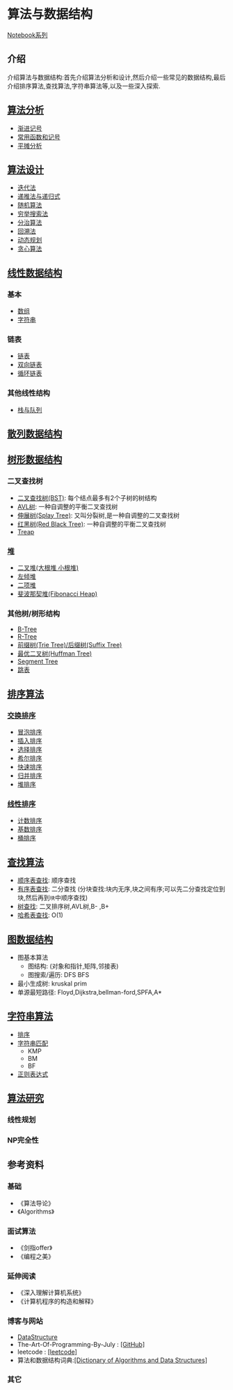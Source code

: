 # 算法与数据结构

[Notebook系列](https://github.com/dp9u0/Notebook)

## 介绍

介绍算法与数据结构:首先介绍算法分析和设计,然后介绍一些常见的数据结构,最后介绍排序算法,查找算法,字符串算法等,以及一些深入探索.

## [算法分析](./算法分析/README.md)

* [渐进记号](./算法分析/README.md#渐进记号)
* [常用函数和记号](./算法分析/README.md#常用函数和记号)
* [平摊分析](./算法分析/README.md#平摊分析)

## [算法设计](./算法设计/README.md)

* [迭代法](./算法设计/iterative.md)
* [递推法与递归式](./算法设计/recursion.md)
* [随机算法](./算法设计/random.md)
* [穷举搜索法](./算法设计/brute-force-search.md)
* [分治算法](./算法设计/divide-and-conquer.md)
* [回溯法](./算法设计/backtracking.md)
* [动态规划](./算法设计/dynamic-programing.md)
* [贪心算法](./算法设计/greedy.md)

## [线性数据结构](./线性数据结构/README.md)

### 基本

* [数组](./线性数据结构/1.Array.md)
* [字符串](./线性数据结构/2.String.md)

### 链表

* [链表](./线性数据结构/3.LinkedList.md)
* [双向链表](./线性数据结构/4.DoublyLinkedList.md)
* [循环链表](./线性数据结构/5.CircleLinkedList.md)

### 其他线性结构

* [栈与队列](./线性数据结构/6.StackAndQueue.md)

## [散列数据结构](./散列数据结构/README.md)

## [树形数据结构](./树形数据结构/README.md)

### 二叉查找树

* [二叉查找树(BST)](./树形数据结构/BinarySearchTree.md): 每个结点最多有2个子树的树结构
* [AVL树](./树形数据结构/AVLTree.md): 一种自调整的平衡二叉查找树
* [伸展树(Splay Tree)](./树形数据结构/SplayTree.md): 又叫分裂树,是一种自调整的二叉查找树
* [红黑树(Red Black Tree)](./树形数据结构/RedBlackTree.md): 一种自调整的平衡二叉查找树
* [Treap](./树形数据结构/Treap.md)

### [堆](./树形数据结构/Heap.md)

* [二叉堆(大根堆 小根堆)](./树形数据结构/Heap.md#二叉堆)
* [左倾堆](./树形数据结构/Heap.md#左倾堆)
* [二项堆](./树形数据结构/Heap.md#二项堆)
* [斐波那契堆(Fibonacci Heap)](./树形数据结构/Heap.md#斐波那契堆)

### 其他树/树形结构

* [B-Tree](./树形数据结构/BTree.md)
* [R-Tree](./树形数据结构/RTree.md)
* [前缀树(Trie Tree)/后缀树(Suffix Tree)](./树形数据结构/TrieTreeAndSuffixTree.md)
* [最优二叉树(Huffman Tree)](./树形数据结构/HuffmanTree.md)
* [Segment Tree](./树形数据结构/SegmentTree.md)
* [跳表](./树形数据结构/SkipList.md)

## [排序算法](./排序算法/README.md)

### [交换排序](./排序算法/README.md#交换排序)

* [冒泡排序](./排序算法/README.md#冒泡排序)
* [插入排序](./排序算法/README.md#插入排序)
* [选择排序](./排序算法/README.md#选择排序)
* [希尔排序](./排序算法/README.md#希尔排序)
* [快速排序](./排序算法/README.md#快速排序)
* [归并排序](./排序算法/README.md#归并排序)
* [堆排序](./排序算法/README.md#堆排序)

### [线性排序](./排序算法/README.md#线性排序)

* [计数排序](./排序算法/README.md#计数排序)
* [基数排序](./排序算法/README.md#基数排序)
* [桶排序](./排序算法/README.md#桶排序)
  
## [查找算法](./查找算法/README.md)

* [顺序表查找](./查找算法/README.md#顺序表查找): 顺序查找  
* [有序表查找](./查找算法/README.md#有序表查找): 二分查找 (分块查找:块内无序,块之间有序;可以先二分查找定位到块,然后再到`块`中顺序查找)
* [树查找](./查找算法/README.md#树查找): 二叉排序树,AVL树,B- ,B+
* [哈希表查找](./查找算法/README.md#哈希表查找): O(1)

## [图数据结构](./图数据结构/README.md)

* 图基本算法
  * 图结构: (对象和指针,矩阵,邻接表)
  * 图搜索/遍历: DFS BFS
* 最小生成树: kruskal prim
* 单源最短路径: Floyd,Dijkstra,bellman-ford,SPFA,A*

## [字符串算法](./字符串算法/README.md)

* [排序](./字符串算法/README.md#排序)
* [字符串匹配](./字符串算法/README.md#字符串匹配)
  * KMP
  * BM
  * BF
* [正则表达式](./字符串算法/README.md#正则表达式)

## [算法研究](./算法研究/README.md)

### 线性规划

### NP完全性

## 参考资料

### 基础

* 《算法导论》
* 《Algorithms》

### 面试算法

* 《剑指offer》
* 《编程之美》

### 延伸阅读

* 《深入理解计算机系统》
* 《计算机程序的构造和解释》

### 博客与网站

* [DataStructure](https://www.growingwiththeweb.com/p/explore.html?t=Data%20structure)
* The-Art-Of-Programming-By-July : [\[GitHub\]](https:/github.com/julycoding/The-Art-Of-Programming-By-July)
* leetcode : [[leetcode]](http:/leetcode.com/)
* 算法和数据结构词典:[[Dictionary of Algorithms and Data Structures]](https:/xlinux.nist.gov/dads/)

### 其它
